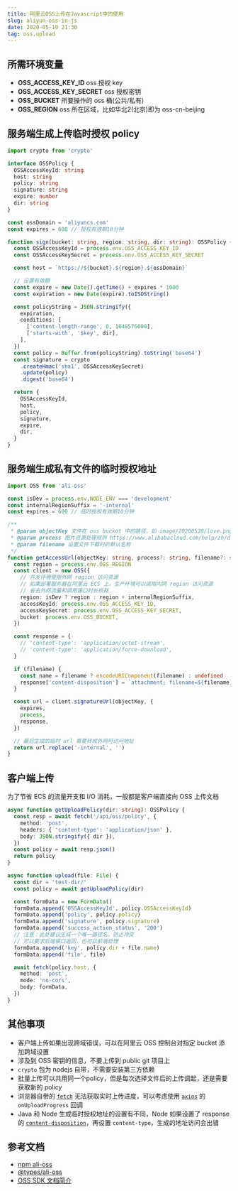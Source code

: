 ```yaml
---
title: 阿里云OSS上传在Javascript中的使用
slug: aliyun-oss-in-js
date: 2020-05-19 21:30
tag: oss,upload
---
```


## 所需环境变量

* **OSS_ACCESS_KEY_ID**  oss 授权 key
* **OSS_ACCESS_KEY_SECRET**  oss 授权密钥
* **OSS_BUCKET**  所要操作的 oss 桶(公共/私有)
* **OSS_REGION**  oss 所在区域，比如华北2(北京)即为 oss-cn-beijing

## 服务端生成上传临时授权 policy

```ts
import crypto from 'crypto'

interface OSSPolicy {
  OSSAccessKeyId: string
  host: string
  policy: string
  signature: string
  expire: number
  dir: string
}

const ossDomain = 'aliyuncs.com'
const expires = 600 // 授权有效期10分钟

function sign(bucket: string, region: string, dir: string): OSSPolicy {
  const OSSAccessKeyId = process.env.OSS_ACCESS_KEY_ID
  const OSSAccessKeySecret = process.env.OSS_ACCESS_KEY_SECRET

  const host = `https://${bucket}.${region}.${ossDomain}`

  // 设置有效期
  const expire = new Date().getTime() + expires * 1000
  const expiration = new Date(expire).toISOString()

  const policyString = JSON.stringify({
    expiration,
    conditions: [
      ['content-length-range', 0, 1048576000],
      ['starts-with', '$key', dir],
    ],
  })
  const policy = Buffer.from(policyString).toString('base64')
  const signature = crypto
    .createHmac('sha1', OSSAccessKeySecret)
    .update(policy)
    .digest('base64')

  return {
    OSSAccessKeyId,
    host,
    policy,
    signature,
    expire,
    dir,
  }
}
```

## 服务端生成私有文件的临时授权地址

```ts
import OSS from 'ali-oss'

const isDev = process.env.NODE_ENV === 'development'
const internalRegionSuffix = '-internal'
const expires = 600 // 临时授权有效期10分钟

/**
 * @param objectKey 文件在 oss bucket 中的路径，如 image/20200520/love.png
 * @param process 图片资源处理规则 https://www.alibabacloud.com/help/zh/doc-detail/44687.htm
 * @param filename 设置文件下载时的默认名称
 */
function getAccessUrl(objectKey: string, process?: string, filename?: string) {
  const region = process.env.OSS_REGION
  const client = new OSS({
    // 开发环境使用外网 region 访问资源
    // 如果部署服务器在阿里云 ECS 上，生产环境可以调用内网 region 访问资源
    // 省去外网流量和调用接口时长损耗
    region: isDev ? region : region + internalRegionSuffix,
    accessKeyId: process.env.OSS_ACCESS_KEY_ID,
    accessKeySecret: process.env.OSS_ACCESS_KEY_SECRET,
    bucket: process.env.OSS_BUCKET,
  })

  const response = {
    // 'content-type': 'application/octet-stream',
    // 'content-type': 'application/force-download',
  }

  if (filename) {
    const name = filename ? encodeURIComponent(filename) : undefined
    response['content-disposition'] = `attachment; filename=${filename};filename*=UTF-8''${name}`
  }

  const url = client.signatureUrl(objectKey, {
    expires,
    process,
    response,
  })

  // 最后生成的临时 url 需要转成外网可访问地址
  return url.replace('-internal', '')
}
```

## 客户端上传

为了节省 ECS 的流量开支和 I/O 消耗，一般都是客户端直接向 OSS 上传文档

```ts
async function getUploadPolicy(dir: string): OSSPolicy {
  const resp = await fetch('/api/oss/policy', {
    method: 'post',
    headers: { 'content-type': 'application/json' },
    body: JSON.stringify({ dir }),
  })
  const policy = await resp.json()
  return policy
}

async function upload(file: File) {
  const dir = 'test-dir/'
  const policy = await getUploadPolicy(dir)

  const formData = new FormData()
  formData.append('OSSAccessKeyId', policy.OSSAccessKeyId)
  formData.append('policy', policy.policy)
  formData.append('signature', policy.signature)
  formData.append('success_action_status', '200')
  // 注意：此处建议生成一个唯一路径名，防止冲突
  // 可以要求后端接口返回，也可以前端处理
  formData.append('key', policy.dir + file.name)
  formData.append('file', file)

  await fetch(policy.host, {
    method: 'post',
    mode: 'no-cors',
    body: formData,
  })
}
```

## 其他事项

* 客户端上传如果出现跨域错误，可以在阿里云 OSS 控制台对指定 bucket 添加跨域设置
* 涉及到 OSS 密钥的信息，不要上传到 public git 项目上
* `crypto` 包为 nodejs 自带，不需要安装第三方依赖
* 批量上传可以共用同一个policy，但是每次选择文件后的上传调起，还是需要获取新的 policy
* 浏览器自带的 [`fetch`](https://developer.mozilla.org/en-US/docs/Web/API/Fetch_API/Using_Fetch) 无法获取实时上传进度，可以考虑使用 [`axios`](https://github.com/axios/axios) 的 `onUploadProgress` 回调
* Java 和 Node 生成临时授权地址的设置有不同，Node 如果设置了 response 的 [`content-disposition`](https://developer.mozilla.org/en-US/docs/Web/HTTP/Headers/Content-Disposition)，再设置 `content-type`，生成的地址访问会出错

## 参考文档

* [npm ali-oss](https://github.com/ali-sdk/ali-oss)
* [@types/ali-oss](https://www.npmjs.com/package/@types/ali-oss)
* [OSS SDK 文档简介](https://www.alibabacloud.com/help/zh/doc-detail/52834.htm)
